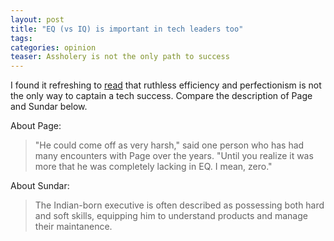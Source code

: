 ```yaml
---
layout: post
title: "EQ (vs IQ) is important in tech leaders too"
tags:
categories: opinion
teaser: Assholery is not the only path to success
---
```

I found it refreshing to [read][0] that ruthless efficiency and perfectionism  is not the only way to captain a tech success. Compare the description of Page and Sundar below.

About Page:

> "He could come off as very harsh," said one person who has had many encounters with Page over the years. "Until you realize it was more that he was completely lacking in EQ. I mean, zero."

About Sundar:

> The Indian-born executive is often described as possessing both hard and soft skills, equipping him to understand products and manage their maintanence.


[0]: http://recode.net/2015/10/23/the-new-google-all-the-assholes-have-left/
